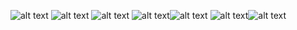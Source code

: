 ![alt text](image.png)
![alt text](image.png)
![alt text](image.png)
![alt text](image.png)![alt text](image.png)
![alt text](image.png)![alt text](image.png)